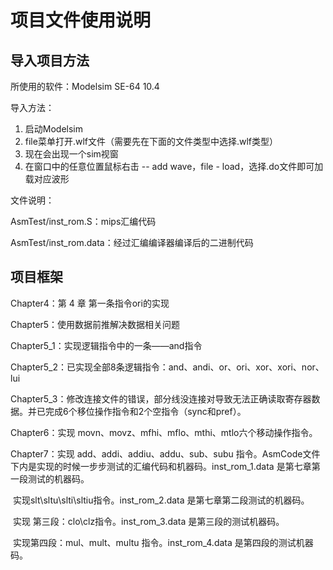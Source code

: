 # 项目文件使用说明

## 导入项目方法

所使用的软件：Modelsim SE-64 10.4

导入方法：

1. 启动Modelsim
2. file菜单打开.wlf文件（需要先在下面的文件类型中选择.wlf类型）
3. 现在会出现一个sim视窗
4. 在窗口中的任意位置鼠标右击 -- add wave，file - load，选择.do文件即可加载对应波形

文件说明：

AsmTest/inst_rom.S：mips汇编代码

AsmTest/inst_rom.data：经过汇编编译器编译后的二进制代码

## 项目框架

Chapter4：第 4 章 第一条指令ori的实现

Chapter5：使用数据前推解决数据相关问题

Chapter5_1：实现逻辑指令中的一条——and指令

Chapter5_2：已实现全部8条逻辑指令：and、andi、or、ori、xor、xori、nor、lui

Chapter5_3：修改连接文件的错误，部分线没连接对导致无法正确读取寄存器数据。并已完成6个移位操作指令和2个空指令（sync和pref）。

Chapter6：实现 movn、movz、mfhi、mflo、mthi、mtlo六个移动操作指令。

Chapter7：实现 add、addi、addiu、addu、sub、subu 指令。AsmCode文件下内是实现的时候一步步测试的汇编代码和机器码。inst_rom_1.data 是第七章第一段测试的机器码。

​					实现slt\sltu\slti\sltiu指令。inst_rom_2.data 是第七章第二段测试的机器码。

​					实现 第三段：clo\clz指令。inst_rom_3.data 是第三段的测试机器码。

​					实现第四段：mul、mult、multu 指令。inst_rom_4.data 是第四段的测试机器码。